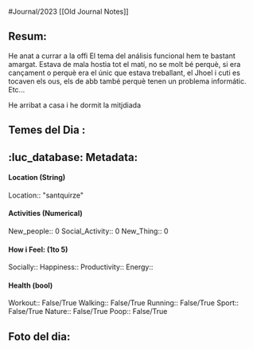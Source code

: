 #Journal/2023 
[[Old Journal Notes]]


## Resum: 
He anat a currar a la offi
El tema del análisis funcional hem te bastant amargat.
Estava de mala hostia tot el matí, no se molt bé perquè, si era cançament o perquè era el únic que estava treballant, el Jhoel i cuti es tocaven els ous, els de abb també perquè tenen un problema informátic. Etc... 

He arribat a casa i he dormit la mitjdiada

## Temes del Dia :


## :luc_database:  Metadata: 
#### Location (String)
Location:: "santquirze"

#### Activities (Numerical)
New_people:: 0
Social_Activity:: 0
New_Thing:: 0

#### How i Feel:  (1to 5)
Socially::
Happiness::
Productivity::
Energy:: 

#### Health (bool)
Workout:: False/True
Walking:: False/True
Running:: False/True
Sport:: False/True
Nature:: False/True
Poop:: False/True

## Foto del dia:

